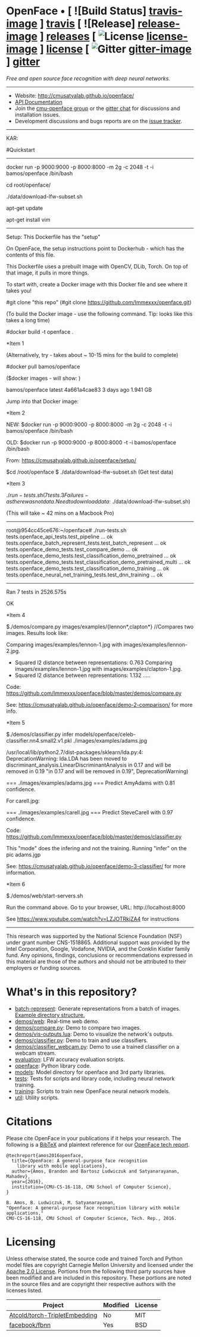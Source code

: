 # OpenFace • [ ![Build Status] [travis-image] ] [travis] [ ![Release] [release-image] ] [releases] [ ![License] [license-image] ] [license] [ ![Gitter] [gitter-image] ] [gitter]

*Free and open source face recognition with
deep neural networks.*


[travis-image]: https://travis-ci.org/cmusatyalab/openface.png?branch=master
[travis]: http://travis-ci.org/cmusatyalab/openface

[release-image]: http://img.shields.io/badge/release-0.2.1-blue.svg?style=flat
[releases]: https://github.com/cmusatyalab/openface/releases

[license-image]: http://img.shields.io/badge/license-Apache--2-blue.svg?style=flat
[license]: LICENSE

[gitter-image]: https://badges.gitter.im/Join%20Chat.svg
[gitter]: https://gitter.im/cmusatyalab/openface

---

+ Website: http://cmusatyalab.github.io/openface/
+ [API Documentation](http://openface-api.readthedocs.org/en/latest/index.html)
+ Join the
  [cmu-openface group](https://groups.google.com/forum/#!forum/cmu-openface)
  or the
  [gitter chat](https://gitter.im/cmusatyalab/openface)
  for discussions and installation issues.
+ Development discussions and bugs reports are on the
  [issue tracker](https://github.com/cmusatyalab/openface/issues).

---

KAR: 

#Quickstart


***********************************
docker run -p 9000:9000 -p 8000:8000 -m 2g -c 2048 -t -i bamos/openface /bin/bash

cd root/openface/

./data/download-lfw-subset.sh

apt-get update 

apt-get install vim 

***********************************


Setup: This Dockerfile has the "setup" 

On OpenFace, the setup instructions point to Dockerhub - which has the contents of this file. 

This Dockerfile uses a prebuilt image with OpenCV, DLib, Torch. On top of that image, it pulls in more things. 

To start with, create a Docker image with this Docker file and see where it takes you! 

#git clone "this repo" (#git clone https://github.com/Immexxx/openface.git) 

(To build the Docker image - use the following command. Tip: looks like this takes a long time) 

#docker build -t openface .

*Item 1

(Alternatively, try - takes about ~ 10-15 mins for the build to complete) 

#docker pull bamos/openface  

($docker images - will show: )

bamos/openface                                                      latest              4a661a4cae83        3 days ago          1.941 GB

Jump into that Docker image: 

*Item 2


NEW: $docker run -p 9000:9000 -p 8000:8000 -m 2g -c 2048 -t -i bamos/openface  /bin/bash


OLD: $docker run -p 9000:9000 -p 8000:8000 -t -i bamos/openface  /bin/bash



From: https://cmusatyalab.github.io/openface/setup/

$cd /root/openface
$ ./data/download-lfw-subset.sh (Get test data) 

*Item 3 

$./run-tests.sh ( 7 tests. 3 Failures - as there was not data. Need to download data:$ ./data/download-lfw-subset.sh) 

(This will take ~ 42 mins on a Macbook Pro) 

*************
root@954cc45ce676:~/openface# ./run-tests.sh 
tests.openface_api_tests.test_pipeline ... ok
tests.openface_batch_represent_tests.test_batch_represent ... ok
tests.openface_demo_tests.test_compare_demo ... ok
tests.openface_demo_tests.test_classification_demo_pretrained ... ok
tests.openface_demo_tests.test_classification_demo_pretrained_multi ... ok
tests.openface_demo_tests.test_classification_demo_training ... ok
tests.openface_neural_net_training_tests.test_dnn_training ... ok

*************

Ran 7 tests in 2526.575s

OK




*Item 4

$./demos/compare.py images/examples/{lennon*,clapton*} //Compares two images. Results look like: 

Comparing images/examples/lennon-1.jpg with images/examples/lennon-2.jpg.
  + Squared l2 distance between representations: 0.763
Comparing images/examples/lennon-1.jpg with images/examples/clapton-1.jpg.
  + Squared l2 distance between representations: 1.132
  .....

Code: https://github.com/Immexxx/openface/blob/master/demos/compare.py

See: https://cmusatyalab.github.io/openface/demo-2-comparison/ for more info.

  
*Item 5 

$./demos/classifier.py infer models/openface/celeb-classifier.nn4.small2.v1.pkl ./images/examples/adams.jpg 

/usr/local/lib/python2.7/dist-packages/sklearn/lda.py:4: DeprecationWarning: lda.LDA has been moved to discriminant_analysis.LinearDiscriminantAnalysis in 0.17 and will be removed in 0.19
  "in 0.17 and will be removed in 0.19", DeprecationWarning)

=== ./images/examples/adams.jpg ===
Predict AmyAdams with 0.81 confidence.

For carell.jpg: 

=== ./images/examples/carell.jpg ===
Predict SteveCarell with 0.97 confidence.

Code: https://github.com/Immexxx/openface/blob/master/demos/classifier.py

This "mode" does the infering and not the training. Running "infer" on the pic adams.jgp

See: https://cmusatyalab.github.io/openface/demo-3-classifier/ for more information. 

*Item 6 

$./demos/web/start-servers.sh 

Run the command above. Go to your browser, URL: http://localhost:8000 

See https://www.youtube.com/watch?v=LZJOTRkjZA4 for instructions






****************************************

This research was supported by the National Science Foundation (NSF)
under grant number CNS-1518865.  Additional support
was provided by the Intel Corporation, Google, Vodafone, NVIDIA, and the
Conklin Kistler family fund.  Any opinions, findings, conclusions or
recommendations expressed in this material are those of the authors
and should not be attributed to their employers or funding sources.

# What's in this repository?
+ [batch-represent](https://github.com/cmusatyalab/openface/tree/master/batch-represent): Generate representations from
  a batch of images. [Example directory structure.](https://gist.github.com/bamos/f03037f5df7e05ad0cc8)
+ [demos/web](https://github.com/cmusatyalab/openface/tree/master/demos/web): Real-time web demo.
+ [demos/compare.py](https://github.com/cmusatyalab/openface/tree/master/demos/compare.py): Demo to compare two images.
+ [demos/vis-outputs.lua](https://github.com/cmusatyalab/openface/tree/master/demos/vis-outputs.lua): Demo to
  visualize the network's outputs.
+ [demos/classifier.py](https://github.com/cmusatyalab/openface/tree/master/demos/classifier.py): Demo to train and use classifiers.
+ [demos/classifier_webcam.py](https://github.com/cmusatyalab/openface/blob/master/demos/classifier_webcam.py): Demo to use a trained classifier on a webcam stream.
+ [evaluation](https://github.com/cmusatyalab/openface/blob/master/evaluation): LFW accuracy evaluation scripts.
+ [openface](https://github.com/cmusatyalab/openface/tree/master/openface): Python library code.
+ [models](https://github.com/cmusatyalab/openface/tree/master/models): Model directory for openface and 3rd party libraries.
+ [tests](https://github.com/cmusatyalab/openface/tree/master/tests): Tests for scripts and library code, including neural network training.
+ [training](https://github.com/cmusatyalab/openface/tree/master/training): Scripts to train new OpenFace neural network models.
+ [util](https://github.com/cmusatyalab/openface/tree/master/util): Utility scripts.

# Citations

Please cite OpenFace in your publications if it helps your research.
The following is a [BibTeX](http://www.bibtex.org/) and plaintext reference for our
[OpenFace tech report](http://reports-archive.adm.cs.cmu.edu/anon/anon/2016/CMU-CS-16-118.pdf).

```
@techreport{amos2016openface,
  title={OpenFace: A general-purpose face recognition
    library with mobile applications},
  author={Amos, Brandon and Bartosz Ludwiczuk and Satyanarayanan, Mahadev},
  year={2016},
  institution={CMU-CS-16-118, CMU School of Computer Science},
}

B. Amos, B. Ludwiczuk, M. Satyanarayanan,
"Openface: A general-purpose face recognition library with mobile applications,"
CMU-CS-16-118, CMU School of Computer Science, Tech. Rep., 2016.
```

# Licensing
Unless otherwise stated, the source code and trained Torch and Python
model files are copyright Carnegie Mellon University and licensed
under the [Apache 2.0 License](./LICENSE).
Portions from the following third party sources have
been modified and are included in this repository.
These portions are noted in the source files and are
copyright their respective authors with
the licenses listed.

Project | Modified | License
---|---|---|
[Atcold/torch-TripletEmbedding](https://github.com/Atcold/torch-TripletEmbedding) | No | MIT
[facebook/fbnn](https://github.com/facebook/fbnn) | Yes | BSD

